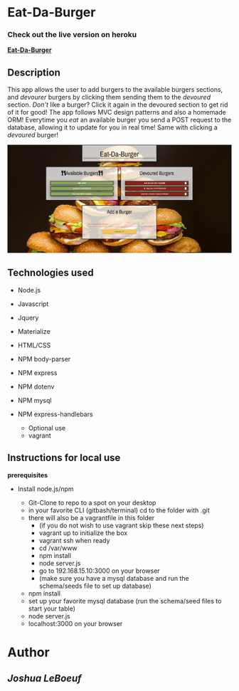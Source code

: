 # Eat-Da-Burger

### Check out the live version on heroku
**[Eat-Da-Burger](https://human-eats-burgers.herokuapp.com/)**

## Description 

This app allows the user to add burgers to the available burgers sections, and _devourer_ burgers by clicking them sending them to the _devoured_ section. _Don't_ like a burger? Click it again in the devoured section to get rid of it for good! The app follows MVC design patterns and also a homemade ORM! Everytime you _eat_ an available burger you send a POST request to the database, allowing it to update for you in real time! Same with clicking a _devoured_ burger!

![burgers](public/assets/img/home.PNG)

## Technologies used
- Node.js
- Javascript
- Jquery
- Materialize
- HTML/CSS
- NPM body-parser
- NPM express 
- NPM dotenv
- NPM mysql
- NPM express-handlebars

    * Optional use
    - vagrant

## Instructions for local use
**prerequisites**
- Install node.js/npm

    - Git-Clone to repo to a spot on your desktop
    - in your favorite CLI (gitbash/terminal) cd to the folder with .git
    - there will also be a vagrantfile in this folder
        - (if you do not wish to use vagrant skip these next steps)
        - vagrant up to initialize the box
        - vagrant ssh when ready
        - cd /var/www
        - npm install
        - node server.js
        - go to 192.168.15.10:3000 on your browser
        - (make sure you have a mysql database and run the schema/seeds file to set up database)
    - npm install
    - set up your favorite mysql database (run the schema/seed files to start your table)
    - node server.js
    - localhost:3000 on your browser


# Author
## *Joshua LeBoeuf*
